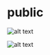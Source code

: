# public

![alt text](https://github.com/umncas/enQentRa/blob/master/img/Banco.png?raw=true)

![alt text](https://github.com/umncas/enQentRa/blob/master/img/Banco2.png?raw=true)
